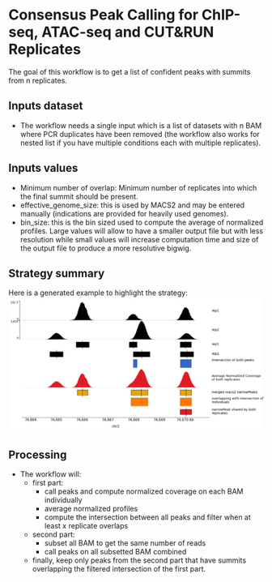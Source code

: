 # Consensus Peak Calling for ChIP-seq, ATAC-seq and CUT&RUN Replicates

The goal of this workflow is to get a list of confident peaks with summits from n replicates.

## Inputs dataset

- The workflow needs a single input which is a list of datasets with n BAM where PCR duplicates have been removed (the workflow also works for nested list if you have multiple conditions each with multiple replicates).

## Inputs values

- Minimum number of overlap: Minimum number of replicates into which the final summit should be present.
- effective_genome_size: this is used by MACS2 and may be entered manually (indications are provided for heavily used genomes).
- bin_size: this is the bin sized used to compute the average of normalized profiles. Large values will allow to have a smaller output file but with less resolution while small values will increase computation time and size of the output file to produce a more resolutive bigwig.

## Strategy summary

Here is a generated example to highlight the strategy:
![strategy](https://raw.githubusercontent.com/galaxyproject/iwc/main/workflows/epigenetics/consensus-peaks/strategy.png)

## Processing

- The workflow will:
  - first part:
    - call peaks and compute normalized coverage on each BAM individually
    - average normalized profiles
    - compute the intersection between all peaks and filter when at least x replicate overlaps
  - second part:
    - subset all BAM to get the same number of reads
    - call peaks on all subsetted BAM combined
  - finally, keep only peaks from the second part that have summits overlapping the filtered intersection of the first part.
